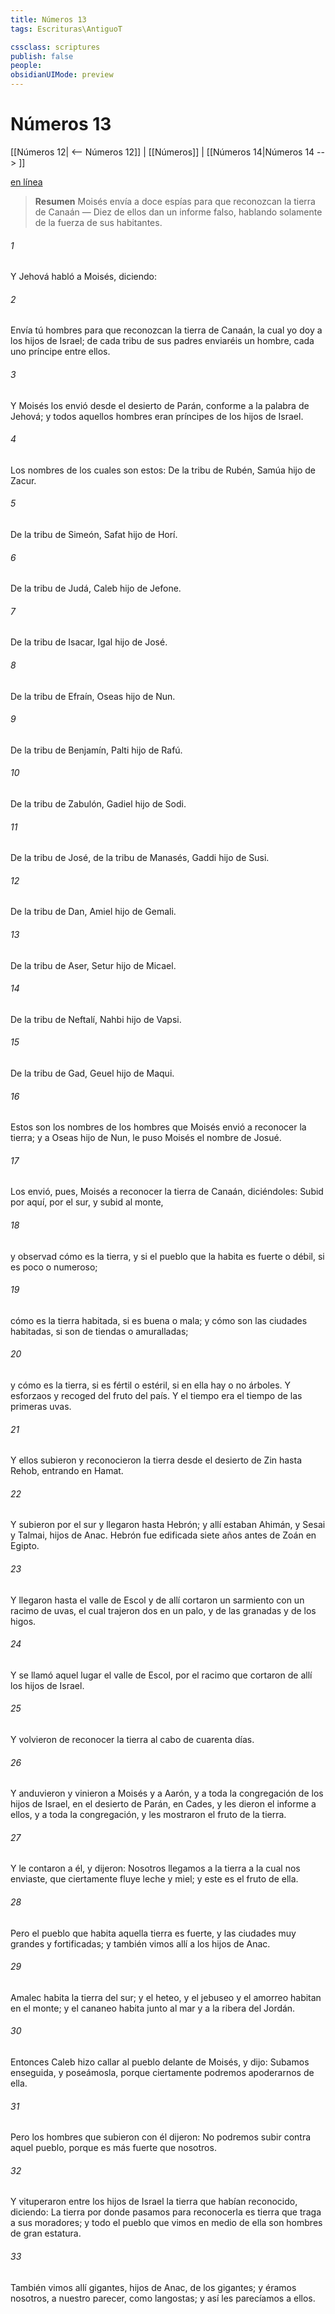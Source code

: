 ```yaml
---
title: Números 13
tags: Escrituras\AntiguoT

cssclass: scriptures
publish: false
people:
obsidianUIMode: preview
---
```


# Números 13
[[Números 12| <-- Números 12]] | [[Números]] | [[Números 14|Números 14 --> ]]

[en línea](https://churchofjesuschrist.org/study/scriptures/ot/num/13?lang=spa)

> __Resumen__
Moisés envía a doce espías para que reconozcan la tierra de Canaán — Diez de ellos dan un informe falso, hablando solamente de la fuerza de sus habitantes.

###### 1 
Y Jehová habló a Moisés, diciendo:

###### 2 
Envía tú hombres para que reconozcan la tierra de Canaán, la cual yo doy a los hijos de Israel; de cada tribu de sus padres enviaréis un hombre, cada uno príncipe entre ellos.

###### 3 
Y Moisés los envió desde el desierto de Parán, conforme a la palabra de Jehová; y todos aquellos hombres eran príncipes de los hijos de Israel.

###### 4 
Los nombres de los cuales son estos: De la tribu de Rubén, Samúa hijo de Zacur.

###### 5 
De la tribu de Simeón, Safat hijo de Horí.

###### 6 
De la tribu de Judá, Caleb hijo de Jefone.

###### 7 
De la tribu de Isacar, Igal hijo de José.

###### 8 
De la tribu de Efraín, Oseas hijo de Nun.

###### 9 
De la tribu de Benjamín, Palti hijo de Rafú.

###### 10 
De la tribu de Zabulón, Gadiel hijo de Sodi.

###### 11 
De la tribu de José, de la tribu de Manasés, Gaddi hijo de Susi.

###### 12 
De la tribu de Dan, Amiel hijo de Gemali.

###### 13 
De la tribu de Aser, Setur hijo de Micael.

###### 14 
De la tribu de Neftalí, Nahbi hijo de Vapsi.

###### 15 
De la tribu de Gad, Geuel hijo de Maqui.

###### 16 
Estos son los nombres de los hombres que Moisés envió a reconocer la tierra; y a Oseas hijo de Nun, le puso Moisés el nombre de Josué.

###### 17 
Los envió, pues, Moisés a reconocer la tierra de Canaán, diciéndoles: Subid por aquí, por el sur, y subid al monte,

###### 18 
y observad cómo es la tierra, y si el pueblo que la habita es fuerte o débil, si es poco o numeroso;

###### 19 
cómo es la tierra habitada, si es buena o mala; y cómo son las ciudades habitadas, si son de tiendas o amuralladas;

###### 20 
y cómo es la tierra, si es fértil o estéril, si en ella hay o no árboles. Y esforzaos y recoged del fruto del país. Y el tiempo era el tiempo de las primeras uvas.

###### 21 
Y ellos subieron y reconocieron la tierra desde el desierto de Zin hasta Rehob, entrando en Hamat.

###### 22 
Y subieron por el sur y llegaron hasta Hebrón; y allí estaban Ahimán, y Sesai y Talmai, hijos de Anac. Hebrón fue edificada siete años antes de Zoán en Egipto.

###### 23 
Y llegaron hasta el valle de Escol y de allí cortaron un sarmiento con un racimo de uvas, el cual trajeron dos en un palo, y de las granadas y de los higos.

###### 24 
Y se llamó aquel lugar el valle de Escol, por el racimo que cortaron de allí los hijos de Israel.

###### 25 
Y volvieron de reconocer la tierra al cabo de cuarenta días.

###### 26 
Y anduvieron y vinieron a Moisés y a Aarón, y a toda la congregación de los hijos de Israel, en el desierto de Parán, en Cades, y les dieron el informe a ellos, y a toda la congregación, y les mostraron el fruto de la tierra.

###### 27 
Y le contaron a él, y dijeron: Nosotros llegamos a la tierra a la cual nos enviaste, que ciertamente fluye leche y miel; y este es el fruto de ella.

###### 28 
Pero el pueblo que habita aquella tierra es fuerte, y las ciudades muy grandes y fortificadas; y también vimos allí a los hijos de Anac.

###### 29 
Amalec habita la tierra del sur; y el heteo, y el jebuseo y el amorreo habitan en el monte; y el cananeo habita junto al mar y a la ribera del Jordán.

###### 30 
Entonces Caleb hizo callar al pueblo delante de Moisés, y dijo: Subamos enseguida, y poseámosla, porque ciertamente podremos apoderarnos de ella.

###### 31 
Pero los hombres que subieron con él dijeron: No podremos subir contra aquel pueblo, porque es más fuerte que nosotros.

###### 32 
Y vituperaron entre los hijos de Israel la tierra que habían reconocido, diciendo: La tierra por donde pasamos para reconocerla es tierra que traga a sus moradores; y todo el pueblo que vimos en medio de ella son hombres de gran estatura.

###### 33 
También vimos allí gigantes, hijos de Anac,  de los gigantes; y éramos nosotros, a nuestro parecer, como langostas; y así les parecíamos a ellos.

